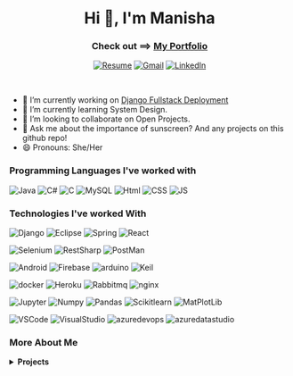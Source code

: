 
<h1 align="center">Hi 👋, I'm Manisha</h1>
<h3 align="center">Check out ==> <a href="https://manishajohnson.github.io/">My Portfolio</a></h3>
<p align="center">
    <a href="https://drive.google.com/drive/folders/1jsv4ftfI9ArNMkn9pY4rgpmirTj0YDB7?usp=drive_link"><img src="https://img.shields.io/badge/-Resume-2A52BE?style=for-the-badge" alt="Resume"></a>
    <a href="mailto:h20220281p@pilani.bits-pilani.ac.in"><img src="https://img.shields.io/badge/-GMAIL-D14836?style=for-the-badge&logo=gmail&logoColor=white" alt="Gmail"></a>
    <a href="https://www.linkedin.com/in/manishakjohnson/"><img src="https://img.shields.io/badge/-LINKEDIN-0077B5?style=for-the-badge&logo=linkedin&logoColor=white" alt="LinkedIn"></a>
</p>
<br>

- 🔭 I’m currently working on [Django Fullstack Deployment](https://github.com/ManishaJohnson/vigilance)
- 🌱 I’m currently learning System Design.
- 👯 I’m looking to collaborate on Open Projects.
- 💬 Ask me about the importance of sunscreen? And any projects on this github repo!
- 😄 Pronouns: She/Her

### Programming Languages I've worked with

![Java](https://img.shields.io/badge/-Java-000000?style=flat&logo=java)
![C#](https://img.shields.io/badge/-Csharp-000000?style=flat&logo=c%2B%2B)
![C](https://img.shields.io/badge/-C-000000?style=flat&logo=c)
![MySQL](https://img.shields.io/badge/-MySQL-000000?style=flat&logo=MySQL)
![Html](https://img.shields.io/badge/-HTML-000000?style=flat&logo=HTML5)
![CSS](https://img.shields.io/badge/-CSS-000000?style=flat&logo=css)
![JS](https://img.shields.io/badge/-JavaScript-000000?style=flat&logo=JavaScript)


### Technologies I've worked With

![Django](https://img.shields.io/badge/-Django-000000?style=flat&logo=Django)
![Eclipse](https://img.shields.io/badge/-eclipse-000000?style=flat&logo=eclipse)
![Spring](https://img.shields.io/badge/-SpringMVC-000000?style=flat&logo=Spring)
![React](https://img.shields.io/badge/-React-000000?style=flat&logo=React)

![Selenium](https://img.shields.io/badge/-Selenium-000000?style=flat&logo=Selenium)
![RestSharp](https://img.shields.io/badge/-RestSharp-000000?style=flat&logo=RestSharp)
![PostMan](https://img.shields.io/badge/-postman-000000?style=flat&logo=postman)

![Android](https://img.shields.io/badge/-Android-000000?style=flat&logo=android)
![Firebase](https://img.shields.io/badge/-Firebase-000000?style=flat&logo=Firebase)
![arduino](https://img.shields.io/badge/-arduino-000000?style=flat&logo=arduino)
![Keil](https://img.shields.io/badge/-Keil-000000?style=flat&logo=keil)

![docker](https://img.shields.io/badge/-docker-000000?style=flat&logo=docker)
![Heroku](https://img.shields.io/badge/-Heroku-000000?style=flat&logo=Heroku)
![Rabbitmq](https://img.shields.io/badge/-Rabbitmq-000000?style=flat&logo=Rabbitmq)
![nginx](https://img.shields.io/badge/-nginx-000000?style=flat&logo=nginx)

![Jupyter](https://img.shields.io/badge/-Jupyter-000000?style=flat&logo=Jupyter)
![Numpy](https://img.shields.io/badge/-Numpy-000000?style=flat&logo=numpy)
![Pandas](https://img.shields.io/badge/-Pandas-000000?style=flat&logo=pandas)
![Scikitlearn](https://img.shields.io/badge/-Scikitlearn-000000?style=flat&logo=Scikitlearn)
![MatPlotLib](https://img.shields.io/badge/-MatPlotLib-000000?style=flat&logo=MatPlotLib)

![VSCode](https://img.shields.io/badge/-VSCode-000000?style=flat&logo=visualstudio)
![VisualStudio](https://img.shields.io/badge/-VisualStudio-000000?style=flat&logo=visualstudio)
![azuredevops](https://img.shields.io/badge/-AzureDevOps-000000?style=flat&logo=azuredevops)
![azuredatastudio](https://img.shields.io/badge/-AzureDataStudio-000000?style=flat&logo=azuredevops)

### More About Me

<details>
  <summary><b> Projects</b></summary>
  <table>
    <thead align="center">
      <tr border: none;>
        <td><b>💻 Github Repo</b></td>
        <td><b>🌟 Description</b></td>
        <td><b>🔗 Its Deployed!</b></td>
      </tr>
    </thead>
    <tbody>
      <tr>
	      <td><a href="https://github.com/ManishaJohnson/ManishaJohnson.github.io"><b>Portfolio V2</b></a></td>
        <td>Using Bootstrap</td>
        <td><a href="https://manishajohnson.github.io/">Click Here!</a></td>
      </tr>
      <tr>
	      <td><a href="https://github.com/ManishaJohnson/vigilance"><b>Vigilance</b></a></td>
        <td>Identify crimes around indian districts and capture in maps (Read the ReadMe)</td>
        <td><a href="https://manishajohnson.github.io/">Click Here!</a></td>
      </tr>
      <tr>
	      <td><a href="https://github.com/ManishaJohnson/OnlineDukaanWebsite"><b>SpringMVC Project</b></a></td>
        <td>Online business/consumer Website targeting indian local shop</td>
        <td>--</td>
      </tr>
      <tr>
	      <td><a href="https://github.com/ManishaJohnson/counterApp"><b>Counter App</b></a></td>
        <td>Good Documentation for Django-Vercel deployment</td>
        <td><a href="https://counterapp-2lr7bu5oa-manishajohnson.vercel.app/">Click Here!</a></td>
      </tr>
      <tr>
	      <td><a href="https://github.com/"><b>Yellow Pages</b></a></td>
        <td>Step to deploy on vercel using Postgre</td>
        <td>--</td>
      </tr>
  </tablei>
  <br />
</details>

